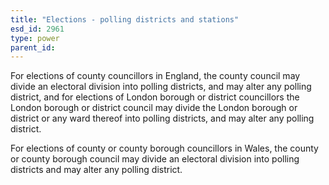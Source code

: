 ```yaml
---
title: "Elections - polling districts and stations"
esd_id: 2961
type: power
parent_id:  
---
```


For elections of county councillors in England, the county council may divide an electoral division into polling districts, and may alter any polling district, and for elections of London borough or district councillors the London borough or district council may divide the London borough or district or any ward thereof into polling districts, and may alter any polling district.

For elections of county or county borough councillors in Wales, the county or county borough council may divide an electoral division into polling districts and may alter any polling district.

